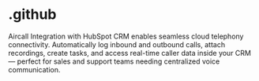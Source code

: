 # .github
Aircall Integration with HubSpot CRM enables seamless cloud telephony connectivity. Automatically log inbound and outbound calls, attach recordings, create tasks, and access real-time caller data inside your CRM — perfect for sales and support teams needing centralized voice communication.
